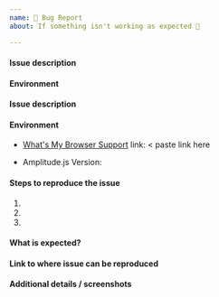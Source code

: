 ```yaml
---
name: 🐛 Bug Report
about: If something isn't working as expected 🤔

---
```


#### Issue description
<!-- Replace this comment with a short explanation of what is going on -->


#### Environment
 >

#### Issue description
<!-- Replace this comment with a short explanation of what is going on -->

#### Environment

<!-- If you have privacy concerns about using What's My Browser, at least copy and paste the contents and remove your IP address -->
- [What's My Browser Support](https://www.whatsmybrowser.org/) link: < paste link here
<!-- Run `Amplitude.getVersion()` in the console" -->
- Amplitude.js Version:

#### Steps to reproduce the issue

1.  
2.  
3.  

#### What is expected?
<!-- Give us an explanation of what should be happening -->

#### Link to where issue can be reproduced
<!-- Please provide a link to a JSFiddle,  JSBin, CodePen, your website, or GitHub repo. -->

#### Additional details / screenshots
<!-- Screenshots, console output, logs, etc are extremely helpful -->
